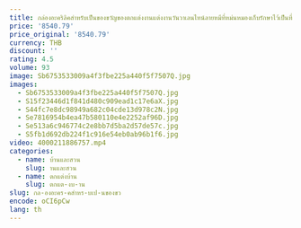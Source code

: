 ```yaml
---
title: กล่องอะคริลิคสำหรับเป็นของขวัญของตกแต่งงานแต่งงานวันวาเลนไทน์ลายหมีที่หม่นหมองเก็บรักษาไว้เป็นที่นิยม
price: '8540.79'
price_original: '8540.79'
currency: THB
discount: ''
rating: 4.5
volume: 93
image: Sb6753533009a4f3fbe225a440f5f7507Q.jpg
images:
  - Sb6753533009a4f3fbe225a440f5f7507Q.jpg
  - S15f23446d1f841d480c909ead1c17e6aX.jpg
  - S44fc7e8dc98949a682c04cde13d978c2N.jpg
  - Se7816954b4ea47b580110e4e2252af96D.jpg
  - Se513a6c946774c2e8bb7d5ba2d57de57c.jpg
  - S5fb1d692db224f1c916e54eb0ab96b1f6.jpg
video: 4000211886757.mp4
categories:
  - name: บ้านและสวน
    slug: านและสวน
  - name: ตกแต่งบ้าน
    slug: ตกแต-งบ-าน
slug: กล-องอะคร-คสำหร-บเป-นของขว
encode: oCI6pCw
lang: th
---
```

  